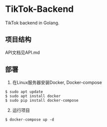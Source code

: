 # TikTok-Backend
TikTok backend in Golang.
## 项目结构
API文档见API.md
## 部署
1. 在Linux服务器安装Docker, Docker-compose
```shell
$ sudo apt update
$ sudo apt install docker 
$ sudo pip install docker-compose
```
2. 运行项目
```shell
$ docker-compose up -d
```
